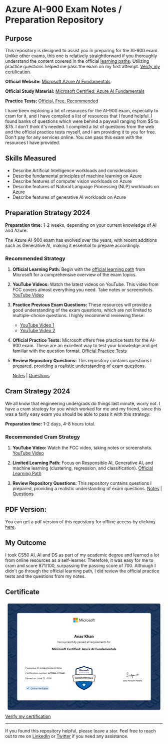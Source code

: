 # Azure AI-900 Exam Notes / Preparation Repository

## Purpose

This repository is designed to assist you in preparing for the AI-900 exam. Unlike other exams, this one is relatively straightforward if you thoroughly understand the content covered in the official [learning paths](https://docs.microsoft.com/en-us/learn/certifications/exams/ai-900). Utilizing practice questions helped me pass the exam on my first attempt. [Verify my certification](https://learn.microsoft.com/en-us/users/anxkhn/credentials/60e4a16a343378da).

**Official Website:** [Microsoft Azure AI Fundamentals](https://learn.microsoft.com/en-us/credentials/certifications/azure-ai-fundamentals)

**Official Study Material:** [Microsoft Certified: Azure AI Fundamentals](https://learn.microsoft.com/en-us/credentials/certifications/azure-ai-fundamentals)

**Practice Tests:** [Official, Free, Recommended](https://learn.microsoft.com/en-us/credentials/certifications/azure-ai-fundamentals/?practice-assessment-type=certification#certification-practice-for-the-exam)

I have been exploring a lot of resources for the AI-900 exam, especially to cram for it, and I have compiled a list of resources that I found helpful. I found banks of questions which were behind a paywall ranging from $5 to $75. I don't think it's needed. I compiled a list of questions from the web and the official practice tests myself, and I am providing it to you for free. Don't pay for any services online. You can pass this exam with the resources I have provided.

## Skills Measured

- Describe Artificial Intelligence workloads and considerations
- Describe fundamental principles of machine learning on Azure
- Describe features of computer vision workloads on Azure
- Describe features of Natural Language Processing (NLP) workloads on Azure
- Describe features of generative AI workloads on Azure

## Preparation Strategy 2024

**Preparation time:** 1-2 weeks, depending on your current knowledge of AI and Azure.

The Azure AI-900 exam has evolved over the years, with recent additions such as Generative AI, making it essential to prepare accordingly.

### Recommended Strategy

1. **Official Learning Path:** Begin with the [official learning path](https://docs.microsoft.com/en-us/learn/certifications/exams/ai-900) from Microsoft for a comprehensive overview of the exam topics.
2. **YouTube Videos:** Watch the latest videos on YouTube. This video from FCC covers almost everything you need. Take notes or screenshots.
   [YouTube Video](https://www.youtube.com/watch?v=hHjmr_YOqnU)

3. **Practice Previous Exam Questions:** These resources will provide a good understanding of the exam questions, which are not limited to multiple-choice questions. I highly recommend reviewing these:

   - [YouTube Video 1](https://www.youtube.com/watch?v=edEfRpQSjXs)
   - [YouTube Video 2](https://www.youtube.com/watch?v=7j1C41LbNYk)

4. **Official Practice Tests:** Microsoft offers free practice tests for the AI-900 exam. These are an excellent way to test your knowledge and get familiar with the question format.
   [Official Practice Tests](https://learn.microsoft.com/en-us/credentials/certifications/azure-ai-fundamentals/?practice-assessment-type=certification#certification-practice-for-the-exam)

5. **Review Repository Questions:** This repository contains questions I prepared, providing a realistic understanding of exam questions.

   [Notes](notes.md) |
   [Questions](questions.md)

## Cram Strategy 2024

We all know that engineering undergrads do things last minute, worry not. I have a cram strategy for you which worked for me and my friend, since this was a fairly easy exam you should be able to pass it with this strategy:

**Preparation time:** 1-2 days, 4-8 hours total.

### Recommended Cram Strategy

1. **YouTube Video:** Watch the FCC video, taking notes or screenshots.
   [YouTube Video](https://www.youtube.com/watch?v=hHjmr_YOqnU)

2. **Limited Learning Path:** Focus on Responsible AI, Generative AI, and machine learning (clustering, regression, and classification).
   [Official Learning Path](https://docs.microsoft.com/en-us/learn/certifications/exams/ai-900)

3. **Review Repository Questions:** This repository contains questions I prepared, providing a realistic understanding of exam questions.
   [Notes](notes.md) |
   [Questions](questions.md)

## PDF Version:

You can get a pdf version of this repository for offline access by clicking [here](printable.pdf).

## My Outcome

I took CS50 AI, AI and DS as part of my academic degree and learned a lot from online resources as a self-learner. Therefore, it was easy for me to cram and score 871/100, surpassing the passing score of 700. Although I didn't go through the official learning path, I did review the official practice tests and the questions from my notes.

## Certificate

![certificate.jpg](certificate.jpg)
[Verify my certification](https://learn.microsoft.com/en-us/users/anxkhn/credentials/60e4a16a343378da)

---

If you found this repository helpful, please leave a star. Feel free to reach out to me on [LinkedIn](https://linkedin.com/in/anxkhn) or [Twitter](https://x.com/anxkhn) if you need any assistance.

